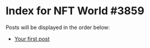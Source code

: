 # Index for NFT World #3859
Posts will be displayed in the order below:

- [Your first post](./001-first.md)

